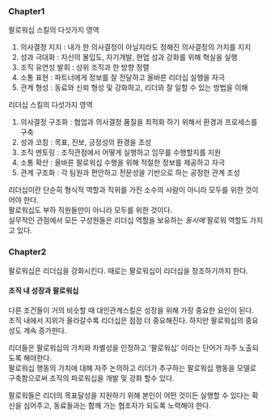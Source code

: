 ### Chapter1

팔로워십 스킬의 다섯가지 영역
1. 의사결정 지지 : 내가 한 의사결정이 아닐지라도 정해진 의사결정의 가치를 지지
2. 성과 극대화 : 자신의 몰입도, 자기개발, 현업 성과 강화를 위해 혁실을 실행
3. 조직 유연성 발휘 : 상위 조직과 한 방향 정렬
4. 소통 표현 : 파트너에게 정보를 잘 전달하고 올바른 리더십 실행을 자극
5. 관계 형성 : 동료와 신뢰 형성 및 강화하고, 리더와 잘 일할 수 있는 방법을 이해

리더십 스킬의 다섯가지 영역
1. 의사결정 구조화 : 협업과 의사결정 품질을 최적화 하기 위해서 환경과 프로세스를 구축
2. 성과 코칭 : 목표, 진보, 긍정성의 환경을 조성
3. 조직 멘토링 : 조직관점에서 어떻게 실행하고 임무를 수행할지를 지원
4. 소통 확산 : 올바른 팔로워십 수행을 위해 적절한 정보를 제공하고 자극
5. 관계 구조화 : 각 팀원과 편안하고 전문성을 기반으로 하는 공정한 관계 조성

리더십이란 단순히 형식적 역할과 직위를 가진 소수의 사람이 아니라 모두를 위한 것이어야 한다.  
팔로워십도 부하 직원들만이 아니라 모두를 위한 것이다.  
실무적인 관점에서 모든 구성원들은 리더십 역할을 보유하는 *동시에* 팔로워 역할도 가지고 있다. 


### Chapter2

팔로워십은 리더십을 강화시킨다. 때로는 팔로워십이 리더십을 창조하기까지 한다.

#### 조직 내 성장과 팔로워십

다른 조건들이 거의 비슷할 때 대인관계스킬은 성장을 위해 가장 중요한 요인이 된다.  
조직 내에서 지위가 올라갈수록 리더십은 점점 더 중요해진다. 하지만 팔로워십의 중요성도 계속 증가한다.

리더들은 팔로워십의 가치와 차별성을 인정하고 '팔로워십' 이라는 단어가 자주 노출되도록 해야한다.  
팔로워십 행동의 가치에 대해 자주 논의하고 리더가 추구하는 팔로워십 행동을 모델로 구축함으로써 조직의 파로워십을 개발 및 강화 할수 있다.  

팔로워들은 리더의 목표달성을 지원하기 위해 본인이 어떤 것이든 실행할 수 있다는 확신을 심어주고, 동료들과는 함께 가는 협조자가 되도록 노력해야 한다.

